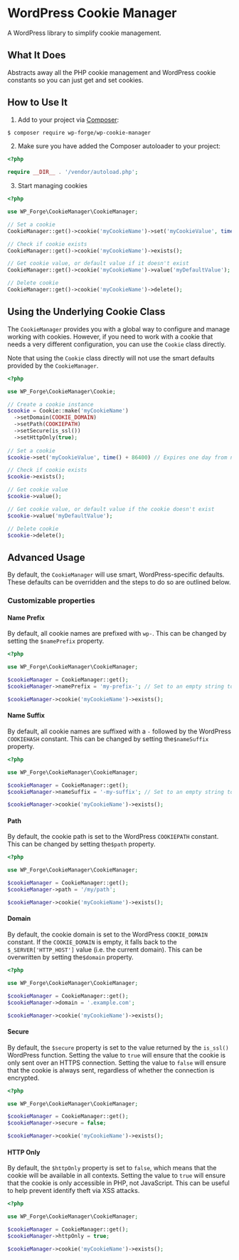 # WordPress Cookie Manager

A WordPress library to simplify cookie management.

## What It Does

Abstracts away all the PHP cookie management and WordPress cookie constants so you can just get and set cookies.

## How to Use It

1. Add to your project via [Composer](https://getcomposer.org/):

```bash
$ composer require wp-forge/wp-cookie-manager
```

2. Make sure you have added the Composer autoloader to your project:

```php
<?php

require __DIR__ . '/vendor/autoload.php';
```

3. Start managing cookies

```php
<?php

use WP_Forge\CookieManager\CookieManager;

// Set a cookie
CookieManager::get()->cookie('myCookieName')->set('myCookieValue', time() + 86400);  // Expires one day from now

// Check if cookie exists
CookieManager::get()->cookie('myCookieName')->exists();

// Get cookie value, or default value if it doesn't exist
CookieManager::get()->cookie('myCookieName')->value('myDefaultValue');

// Delete cookie
CookieManager::get()->cookie('myCookieName')->delete();
```

## Using the Underlying Cookie Class

The `CookieManager` provides you with a global way to configure and manage working with cookies. However, if you need to
work with a cookie that needs a very different configuration, you can use the `Cookie` class directly.

Note that using the `Cookie` class directly will not use the smart defaults provided by the `CookieManager`.

```php
<?php

use WP_Forge\CookieManager\Cookie;

// Create a cookie instance
$cookie = Cookie::make('myCookieName')
  ->setDomain(COOKIE_DOMAIN)
  ->setPath(COOKIEPATH)
  ->setSecure(is_ssl())
  ->setHttpOnly(true);
  
// Set a cookie
$cookie->set('myCookieValue', time() + 86400) // Expires one day from now

// Check if cookie exists
$cookie->exists();

// Get cookie value
$cookie->value();

// Get cookie value, or default value if the cookie doesn't exist
$cookie->value('myDefaultValue');

// Delete cookie
$cookie->delete();
```

## Advanced Usage

By default, the `CookieManager` will use smart, WordPress-specific defaults. These defaults can be overridden and 
the steps to do so are outlined below.

### Customizable properties

#### Name Prefix

By default, all cookie names are prefixed with `wp-`. This can be changed by setting the `$namePrefix` property.

```php
<?php

use WP_Forge\CookieManager\CookieManager;

$cookieManager = CookieManager::get();
$cookieManager->namePrefix = 'my-prefix-'; // Set to an empty string to disable the prefix

$cookieManager->cookie('myCookieName')->exists();
```

#### Name Suffix

By default, all cookie names are suffixed with a `-` followed by the WordPress `COOKIEHASH` constant. This can be
changed by setting the`$nameSuffix` property.

```php
<?php

use WP_Forge\CookieManager\CookieManager;

$cookieManager = CookieManager::get();
$cookieManager->nameSuffix = '-my-suffix'; // Set to an empty string to disable the suffix

$cookieManager->cookie('myCookieName')->exists();
```

#### Path

By default, the cookie path is set to the WordPress `COOKIEPATH` constant. This can be changed by setting the`$path`
property.

```php
<?php

use WP_Forge\CookieManager\CookieManager;

$cookieManager = CookieManager::get();
$cookieManager->path = '/my/path';

$cookieManager->cookie('myCookieName')->exists();
```

#### Domain

By default, the cookie domain is set to the WordPress `COOKIE_DOMAIN` constant. If the `COOKIE_DOMAIN` is empty, it
falls back to the `$_SERVER['HTTP_HOST']` value (i.e. the current domain). This can be overwritten by setting
the`$domain` property.

```php
<?php

use WP_Forge\CookieManager\CookieManager;

$cookieManager = CookieManager::get();
$cookieManager->domain = '.example.com';

$cookieManager->cookie('myCookieName')->exists();
```

#### Secure

By default, the `$secure` property is set to the value returned by the `is_ssl()` WordPress function. Setting the value
to `true` will ensure that the cookie is only sent over an HTTPS connection. Setting the value to `false` will ensure
that the cookie is always sent, regardless of whether the connection is encrypted.

```php
<?php

use WP_Forge\CookieManager\CookieManager;

$cookieManager = CookieManager::get();
$cookieManager->secure = false;

$cookieManager->cookie('myCookieName')->exists();
```

#### HTTP Only

By default, the `$httpOnly` property is set to `false`, which means that the cookie will be available in all contexts.
Setting the value to `true` will ensure that the cookie is only accessible in PHP, not JavaScript. This can be useful to
help prevent identify theft via XSS attacks.

```php
<?php

use WP_Forge\CookieManager\CookieManager;

$cookieManager = CookieManager::get();
$cookieManager->httpOnly = true;

$cookieManager->cookie('myCookieName')->exists();
```
